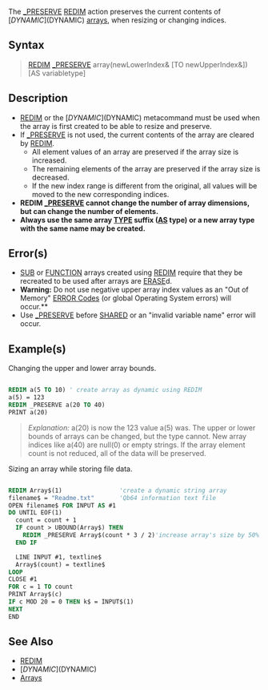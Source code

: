 The [_PRESERVE](_PRESERVE) [REDIM](REDIM) action preserves the current contents of [$DYNAMIC]($DYNAMIC) [arrays](arrays), when resizing or changing indices.

## Syntax
 
> [REDIM](REDIM) [_PRESERVE](_PRESERVE) array(newLowerIndex& [TO newUpperIndex&]) [AS variabletype]

## Description

* [REDIM](REDIM) or the [$DYNAMIC]($DYNAMIC) metacommand must be used when the array is first created to be able to resize and preserve.
* If [_PRESERVE](_PRESERVE) is not used, the current contents of the array are cleared by [REDIM](REDIM).
  * All element values of an array are preserved if the array size is increased.
  * The remaining elements of the array are preserved if the array size is decreased.
  * If the new index range is different from the original, all values will be moved to the new corresponding indices.
* **REDIM [_PRESERVE](_PRESERVE) cannot change the number of array dimensions, but can change the number of elements.**
* **Always use the same array [TYPE](TYPE) suffix ([AS](AS) type) or a new array type with the same name may be created.**

## Error(s)

* [SUB](SUB) or [FUNCTION](FUNCTION) arrays created using [REDIM](REDIM) require that they be recreated to be used after arrays are [ERASE](ERASE)d.
* **Warning:** Do not use negative upper array index values as an "Out of Memory" [ERROR Codes](ERROR-Codes) (or global Operating System errors) will occur.**
* Use [_PRESERVE](_PRESERVE) before [SHARED](SHARED) or an "invalid variable name" error will occur.

## Example(s)

Changing the upper and lower array bounds.

```vb

REDIM a(5 TO 10) ' create array as dynamic using REDIM
a(5) = 123
REDIM _PRESERVE a(20 TO 40) 
PRINT a(20)

```

> *Explanation:* a(20) is now the 123 value a(5) was. The upper or lower bounds of arrays can be changed, but the type cannot. New array indices like a(40) are null(0) or empty strings. If the array element count is not reduced, all of the data will be preserved.

Sizing an array while storing file data.

```vb

REDIM Array$(1)                'create a dynamic string array
filename$ = "Readme.txt"       'Qb64 information text file
OPEN filename$ FOR INPUT AS #1
DO UNTIL EOF(1)
  count = count + 1
  IF count > UBOUND(Array$) THEN
    REDIM _PRESERVE Array$(count * 3 / 2)'increase array's size by 50% without losing data
  END IF

  LINE INPUT #1, textline$
  Array$(count) = textline$
LOOP
CLOSE #1 
FOR c = 1 TO count
PRINT Array$(c)
IF c MOD 20 = 0 THEN k$ = INPUT$(1)
NEXT 
END 

```

## See Also

* [REDIM](REDIM)
* [$DYNAMIC]($DYNAMIC)
* [Arrays](Arrays)
